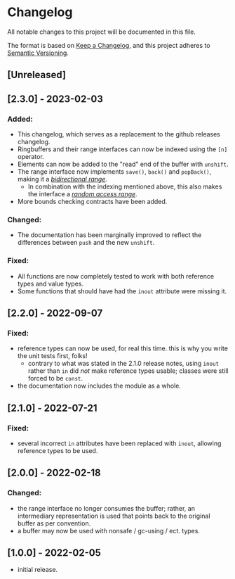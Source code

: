# Changelog
All notable changes to this project will be documented in this file.

The format is based on [Keep a Changelog](https://keepachangelog.com/en/1.0.0/),
and this project adheres to [Semantic Versioning](https://semver.org/spec/v2.0.0.html).

## [Unreleased]

## [2.3.0] - 2023-02-03

### Added:
- This changelog, which serves as a replacement to the github releases changelog.
- Ringbuffers and their range interfaces can now be indexed using the `[n]` operator.
- Elements can now be added to the "read" end of the buffer with `unshift`.
- The range interface now implements `save()`, `back()` and `popBack()`, making it a [*bidirectional range*](https://dlang.org/phobos/std_range_primitives.html#isBidirectionalRange).
	- In combination with the indexing mentioned above, this also makes the interface a [*random access range*](https://dlang.org/phobos/std_range_primitives.html#isRandomAccessRange).
- More bounds checking contracts have been added.

### Changed:
- The documentation has been marginally improved to reflect the differences between `push` and the new `unshift`.

### Fixed:
- All functions are now completely tested to work with both reference types and value types.
- Some functions that should have had the `inout` attribute were missing it.

## [2.2.0] - 2022-09-07
### Fixed:
- reference types can now be used, for real this time. this is why you write the unit tests first, folks!
	- contrary to what was stated in the 2.1.0 release notes, using `inout` rather than `in` did *not* make reference types usable; classes were still forced to be `const`.
- the documentation now includes the module as a whole.

## [2.1.0] - 2022-07-21
### Fixed:
- several incorrect `in` attributes have been replaced with `inout`, allowing reference types to be used.

## [2.0.0] - 2022-02-18
### Changed:
- the range interface no longer consumes the buffer; rather, an intermediary representation is used that points back to the original buffer as per convention.
- a buffer may now be used with nonsafe / gc-using / ect. types.

## [1.0.0] - 2022-02-05
- initial release.
